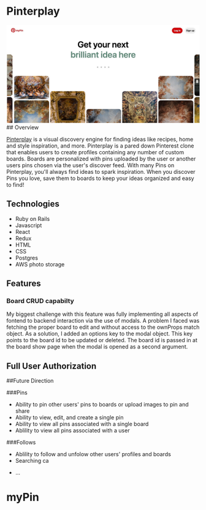 # Pinterplay
<img src="public/images/splash_readme.jpeg" />
## Overview

[Pinterplay](https://mypin-ct.herokuapp.com/#/) is a visual discovery engine for finding ideas like recipes, home and style inspiration, and more. Pinterplay is a pared down Pinterest clone that enables users to create profiles containing any number of custom boards. Boards are personalized with pins uploaded by the user or another users pins chosen via the user's discover feed.  With many Pins on Pinterplay, you'll always find ideas to spark inspiration. When you discover Pins you love, save them to boards to keep your ideas organized and easy to find!

## Technologies
- Ruby on Rails
- Javascript
- React
- Redux
- HTML
- CSS
- Postgres
- AWS photo storage

## Features

### Board CRUD capabilty
  My biggest challenge with this feature was fully implementing all aspects of fontend to backend interaction via the use of modals. A problem I faced was fetching the proper board to edit and without access to the ownProps match object. As a solution, I added an options key to the modal object. This key points to the board id to be updated or deleted. The board id is passed in at the board show page when the modal is opened as a second argument. 

## Full User Authorization
  
  
##Future Direction

###Pins
- Ability to pin other users' pins to boards or upload images to pin and share
- Ability to view, edit, and create a single pin
- Ability to view all pins associated with a single board
- Ablility to view all pins associated with a user

###Follows
- Ablility to follow and unfolow other users' profiles and boards
- Searching ca  
 

* ...
# myPin
